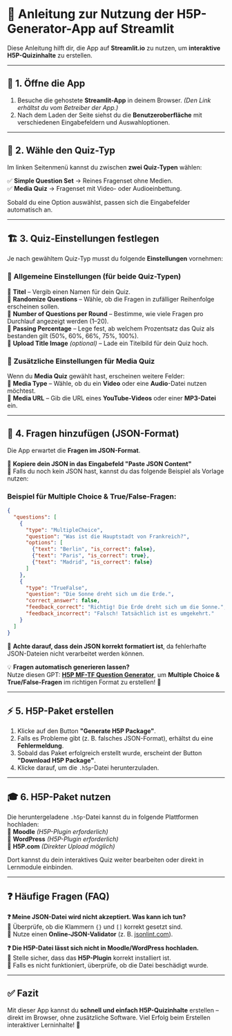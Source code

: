 # 📝 **Anleitung zur Nutzung der H5P-Generator-App auf Streamlit**  

Diese Anleitung hilft dir, die App auf **Streamlit.io** zu nutzen, um **interaktive H5P-Quizinhalte** zu erstellen.  

---

## 🚀 **1. Öffne die App**  
1. Besuche die gehostete **Streamlit-App** in deinem Browser. *(Den Link erhältst du vom Betreiber der App.)*  
2. Nach dem Laden der Seite siehst du die **Benutzeroberfläche** mit verschiedenen Eingabefeldern und Auswahloptionen.

---

## 🎯 **2. Wähle den Quiz-Typ**  
Im linken Seitenmenü kannst du zwischen **zwei Quiz-Typen** wählen:  

✅ **Simple Question Set** → Reines Fragenset ohne Medien.  
✅ **Media Quiz** → Fragenset mit Video- oder Audioeinbettung.  

Sobald du eine Option auswählst, passen sich die Eingabefelder automatisch an.

---

## 🏗 **3. Quiz-Einstellungen festlegen**  
Je nach gewähltem Quiz-Typ musst du folgende **Einstellungen** vornehmen:

### 📝 **Allgemeine Einstellungen (für beide Quiz-Typen)**  
🔹 **Titel** – Vergib einen Namen für dein Quiz.  
🔹 **Randomize Questions** – Wähle, ob die Fragen in zufälliger Reihenfolge erscheinen sollen.  
🔹 **Number of Questions per Round** – Bestimme, wie viele Fragen pro Durchlauf angezeigt werden (1–20).  
🔹 **Passing Percentage** – Lege fest, ab welchem Prozentsatz das Quiz als bestanden gilt (50%, 60%, 66%, 75%, 100%).  
🔹 **Upload Title Image** *(optional)* – Lade ein Titelbild für dein Quiz hoch.  

### 🎥 **Zusätzliche Einstellungen für Media Quiz**  
Wenn du **Media Quiz** gewählt hast, erscheinen weitere Felder:  
🔹 **Media Type** – Wähle, ob du ein **Video** oder eine **Audio**-Datei nutzen möchtest.  
🔹 **Media URL** – Gib die URL eines **YouTube-Videos** oder einer **MP3-Datei** ein.  

---

## 📌 **4. Fragen hinzufügen (JSON-Format)**  
Die App erwartet die **Fragen im JSON-Format**.  

🔹 **Kopiere dein JSON in das Eingabefeld "Paste JSON Content"**  
🔹 Falls du noch kein JSON hast, kannst du das folgende Beispiel als Vorlage nutzen:  

### Beispiel für **Multiple Choice** & **True/False**-Fragen:
```json
{
  "questions": [
    {
      "type": "MultipleChoice",
      "question": "Was ist die Hauptstadt von Frankreich?",
      "options": [
        {"text": "Berlin", "is_correct": false},
        {"text": "Paris", "is_correct": true},
        {"text": "Madrid", "is_correct": false}
      ]
    },
    {
      "type": "TrueFalse",
      "question": "Die Sonne dreht sich um die Erde.",
      "correct_answer": false,
      "feedback_correct": "Richtig! Die Erde dreht sich um die Sonne.",
      "feedback_incorrect": "Falsch! Tatsächlich ist es umgekehrt."
    }
  ]
}
```
🔹 **Achte darauf, dass dein JSON korrekt formatiert ist**, da fehlerhafte JSON-Dateien nicht verarbeitet werden können.

💡 **Fragen automatisch generieren lassen?**  
Nutze diesen GPT: **[H5P MF-TF Question Generator](https://chatgpt.com/g/g-67738981e5e081919b6fc8e93e287453-h5p-mf-tf)**, um **Multiple Choice & True/False-Fragen** im richtigen Format zu erstellen! 🚀  

---

## ⚡ **5. H5P-Paket erstellen**  
1. Klicke auf den Button **"Generate H5P Package"**.  
2. Falls es Probleme gibt (z. B. falsches JSON-Format), erhältst du eine **Fehlermeldung**.  
3. Sobald das Paket erfolgreich erstellt wurde, erscheint der Button **"Download H5P Package"**.  
4. Klicke darauf, um die `.h5p`-Datei herunterzuladen.

---

## 🎓 **6. H5P-Paket nutzen**  
Die heruntergeladene `.h5p`-Datei kannst du in folgende Plattformen hochladen:  
🔹 **Moodle** *(H5P-Plugin erforderlich)*  
🔹 **WordPress** *(H5P-Plugin erforderlich)*  
🔹 **H5P.com** *(Direkter Upload möglich)*  

Dort kannst du dein interaktives Quiz weiter bearbeiten oder direkt in Lernmodule einbinden.  

---

## ❓ **Häufige Fragen (FAQ)**  
**❓ Meine JSON-Datei wird nicht akzeptiert. Was kann ich tun?**  
🔹 Überprüfe, ob die Klammern `{}` und `[]` korrekt gesetzt sind.  
🔹 Nutze einen **Online-JSON-Validator** (z. B. [jsonlint.com](https://jsonlint.com/)).  

**❓ Die H5P-Datei lässt sich nicht in Moodle/WordPress hochladen.**  
🔹 Stelle sicher, dass das **H5P-Plugin** korrekt installiert ist.  
🔹 Falls es nicht funktioniert, überprüfe, ob die Datei beschädigt wurde.  

---

## ✅ **Fazit**  
Mit dieser App kannst du **schnell und einfach H5P-Quizinhalte** erstellen – direkt im Browser, ohne zusätzliche Software. Viel Erfolg beim Erstellen interaktiver Lerninhalte! 🚀
